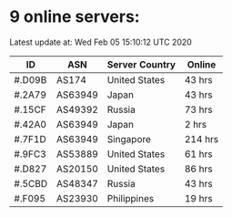 # 9 online servers:

Latest update at: Wed Feb 05 15:10:12 UTC 2020

| ID | ASN | Server Country | Online |
| -- | --- | -------------- | ------ |
| #.D09B | AS174 | United States | 43 hrs |
| #.2A79 | AS63949 | Japan | 43 hrs |
| #.15CF | AS49392 | Russia | 73 hrs |
| #.42A0 | AS63949 | Japan | 2 hrs |
| #.7F1D | AS63949 | Singapore | 214 hrs |
| #.9FC3 | AS53889 | United States | 61 hrs |
| #.D827 | AS20150 | United States | 86 hrs |
| #.5CBD | AS48347 | Russia | 43 hrs |
| #.F095 | AS23930 | Philippines | 19 hrs |

